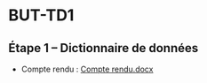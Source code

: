 # BUT-TD1
## Étape 1 – Dictionnaire de données

- Compte rendu : [Compte rendu.docx](Compte%20rendu.docx)
